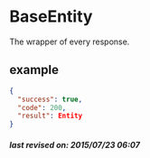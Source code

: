 # BaseEntity

The wrapper of every response.

## example

```json
{
  "success": true,
  "code": 200,
  "result": Entity
}
```

##### last revised on: 2015/07/23 06:07
